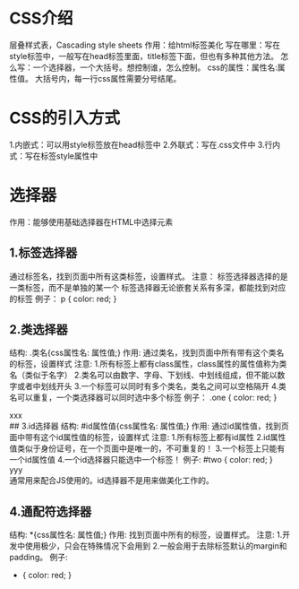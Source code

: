 # CSS介绍
层叠样式表，Cascading style sheets
作用：给html标签美化
写在哪里：写在style标签中，一般写在head标签里面，title标签下面，但也有多种其他方法。
怎么写：一个选择器，一个大括号。想控制谁，怎么控制。
css的属性：属性名:属性值。
大括号内，每一行css属性需要分号结尾。

# CSS的引入方式
1.内嵌式：可以用style标签放在head标签中
2.外联式：写在.css文件中
3.行内式：写在标签style属性中


# 选择器
作用：能够使用基础选择器在HTML中选择元素
## 1.标签选择器
通过标签名，找到页面中所有这类标签，设置样式。
注意：
标签选择器选择的是一类标签，而不是单独的某一个
标签选择器无论嵌套关系有多深，都能找到对应的标签
例子：
p {
    color: red;
}
## 2.类选择器
结构: .类名{css属性名: 属性值;}
作用: 通过类名，找到页面中所有带有这个类名的标签，设置样式
注意:
1.所有标签上都有class属性，class属性的属性值称为类名（类似于名字）
2.类名可以由数字、字母、下划线、中划线组成，但不能以数字或者中划线开头
3.一个标签可以同时有多个类名，类名之间可以空格隔开
4.类名可以重复，一个类选择器可以同时选中多个标签
例子：
.one {
    color: red;
}
<div class="one">xxx</div>
## 3.id选择器
结构: #id属性值{css属性名: 属性值;}
作用: 通过id属性值，找到页面中带有这个id属性值的标签，设置样式
注意:
1.所有标签上都有id属性
2.id属性值类似于身份证号，在一个页面中是唯一的，不可重复的！
3.一个标签上只能有一个id属性值
4.一个id选择器只能选中一个标签！
例子:
#two {
    color: red;
}
<div id="two">yyy</div>
通常用来配合JS使用的。id选择器不是用来做美化工作的。

## 4.通配符选择器
结构: *{css属性名: 属性值;}
作用: 找到页面中所有的标签，设置样式。
注意:
1.开发中使用极少，只会在特殊情况下会用到
2.一般会用于去除标签默认的margin和padding。
例子:
* {
   color: red;
}